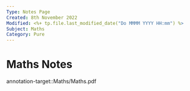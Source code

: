 ```yaml
---
Type: Notes Page
Created: 8th November 2022
Modified: <%+ tp.file.last_modified_date("Do MMMM YYYY HH:mm") %>
Subject: Maths
Category: Pure
---
```

# Maths Notes

annotation-target::Maths/Maths.pdf



